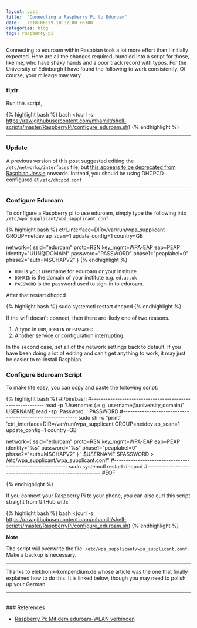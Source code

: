 ```yaml
---
layout: post
title:  "Connecting a Raspberry Pi to Eduroam"
date:   2018-08-29 10:32:00 +0100
categories: blog
tags: raspberry-pi
---
```

<p><span class="firstcharacter">C</span>onnecting to eduroam within Raspbian took a lot more effort than I initially expected. Here are all the changes required, bundled into a script for those, like me, who have shaky hands and a poor track record with typos. For the University of Edinburgh I have found the following to work consistently. Of course, your mileage may vary.</p>

### tl;dr

Run this script,

{% highlight bash %}
bash <(curl -s https://raw.githubusercontent.com/mhamilt/shell-scripts/master/RaspberryPi/configure_eduroam.sh)
{% endhighlight %}

***

### Update

A previous version of this post suggested editing the `/etc/networks/interfaces` file, but [this appears to be deprecated from Raspbian Jessie](https://raspberrypi.stackexchange.com/a/41187) onwards. Instead, you should be using DHCPCD configured at `/etc/dhcpcd.conf`

***

### Configure Eduroam

To configure a Raspberry pi to use eduroam, simply type the following into `/etc/wpa_supplicant/wpa_supplicant.conf`

{% highlight bash %}
ctrl_interface=DIR=/var/run/wpa_supplicant GROUP=netdev
ap_scan=1
update_config=1
country=GB

network={
   ssid="eduroam"
   proto=RSN
   key_mgmt=WPA-EAP
   eap=PEAP
   identity="UUN@DOMAIN"
   password="PASSWORD"
   phase1="peaplabel=0"
   phase2="auth=MSCHAPV2"
}
{% endhighlight %}

- `UUN` is your username for eduroam or your institute
- `DOMAIN` is the domain of your institute e.g. `ed.ac.uk`
- `PASSWORD` is the password used to sign-in to eduroam.

After that restart dhcpcd

{% highlight bash %}
sudo systemctl restart dhcpcd
{% endhighlight %}

If the wifi doesn't connect, then there are likely one of two reasons.

1. A typo in `UUN`, `DOMAIN` or `PASSWORD`
2. Another service or configuration interrupting.

In the second case, set all of the network settings back to default. If you have been doing a lot of editing and can't get anything to work, it may just be easier to re-install Raspbian.

### Configure Eduroam Script

To make life easy, you can copy and paste the following script:

{% highlight bash %}
#!/bin/bash
#----------------------------------------------------------
read -p 'Username: (.e.g. username@university_domain)' USERNAME
read -sp 'Password: ' PASSWORD
#----------------------------------------------------------
sudo sh -c "printf 'ctrl_interface=DIR=/var/run/wpa_supplicant GROUP=netdev
ap_scan=1
update_config=1
country=GB

network={
   ssid=\"eduroam\"
   proto=RSN
   key_mgmt=WPA-EAP
   eap=PEAP
   identity=\"%s\"
   password=\"%s\"
   phase1=\"peaplabel=0\"
   phase2=\"auth=MSCHAPV2\"
}
' $USERNAME $PASSWORD > /etc/wpa_supplicant/wpa_supplicant.conf"
#----------------------------------------------------------
sudo systemctl restart dhcpcd
#----------------------------------------------------------
#EOF

{% endhighlight %}

If you connect your Raspberry Pi to your phone, you can also curl this script straight from GitHub with:

{% highlight bash %}
bash <(curl -s https://raw.githubusercontent.com/mhamilt/shell-scripts/master/RaspberryPi/configure_eduroam.sh)
{% endhighlight %}

**Note**

The script will overwrite the file: `/etc/wpa_supplicant/wpa_supplicant.conf`. Make a backup is necessary.

***


Thanks to elektronik-kompendium.de whose article was the one that finally explained how to do this. It is linked below, though you may need to polish up your German


***
<br />
### References

* [Raspberry Pi: Mit dem eduroam-WLAN verbinden](https://www.elektronik-kompendium.de/sites/raspberry-pi/2205191.htm)
